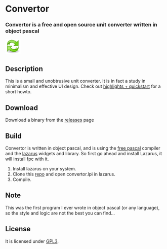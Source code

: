# Convertor

### Convertor is a free and open source unit converter written in object pascal

![convertor](convertor48.png "convertor")

## Description

This is a small and unobtrusive unit converter. It is in fact a study in minimalism and effective UI design. Check out [highlights + quickstart](quickstart.md) for a short howto.

## Download

Download a binary from the [releases](https://github.com/hdrz/convertor/releases) page

## Build

Convertor is written in object pascal, and is using the [free pascal](http://www.freepascal.org) compiler and the [lazarus](http://lazarus.freepascal.org) widgets and library. So first go ahead and install Lazarus, it will install fpc with it.

  1. Install lazarus on your system.
  2. Clone this [repo](https://github.com/hdrz/convertor) and open convertor.lpi in lazarus.
  3. Compile.

## Note

This was the first program I ever wrote in object pascal (or any language), so the style and logic are not the best you can find...

## License

It is licensed under [GPL3](gpl-3.0.txt).
